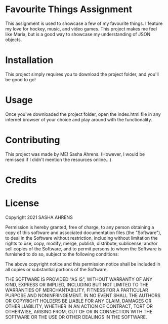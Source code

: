 # Favourite Things Assignment
This assignment is used to showcase a few of my favourite things. I feature my love for hockey, music, and video games.
This project makes me feel like Maria, but is a good way to showcase my understanding of JSON objects.

# Installation
This project simply requires you to download the project folder, and you'll be good to go!

# Usage
Once you've downloaded the project folder, open the index.html file in any internet browser of your choice and play around with the functionality.

# Contributing
This project was made by ME! Sasha Ahrens. (However, I would be remissed if I didn't mention the resources online...)

# Credits

# License
Copyright 2021 SASHA AHRENS

Permission is hereby granted, free of charge, to any person obtaining a copy of this software and associated documentation files (the "Software"), to deal in the Software without restriction, including without limitation the rights to use, copy, modify, merge, publish, distribute, sublicense, and/or sell copies of the Software, and to permit persons to whom the Software is furnished to do so, subject to the following conditions:

The above copyright notice and this permission notice shall be included in all copies or substantial portions of the Software.

THE SOFTWARE IS PROVIDED "AS IS", WITHOUT WARRANTY OF ANY KIND, EXPRESS OR IMPLIED, INCLUDING BUT NOT LIMITED TO THE WARRANTIES OF MERCHANTABILITY, FITNESS FOR A PARTICULAR PURPOSE AND NONINFRINGEMENT. IN NO EVENT SHALL THE AUTHORS OR COPYRIGHT HOLDERS BE LIABLE FOR ANY CLAIM, DAMAGES OR OTHER LIABILITY, WHETHER IN AN ACTION OF CONTRACT, TORT OR OTHERWISE, ARISING FROM, OUT OF OR IN CONNECTION WITH THE SOFTWARE OR THE USE OR OTHER DEALINGS IN THE SOFTWARE.